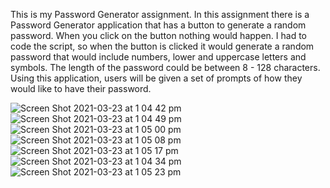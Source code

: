 This is my Password Generator assignment.
In this assignment there is a Password Generator application that has a button to generate a random password. When you click on the button nothing would happen. I had to code the script, so when the button is clicked it would generate a random password that would include numbers, lower and uppercase letters and symbols. The length of the password could be between 8 - 128 characters.
Using this application, users will be given a set of prompts of how they would like to have their password.

![Screen Shot 2021-03-23 at 1 04 42 pm](https://user-images.githubusercontent.com/78855921/112096008-7d850b00-8bd8-11eb-9038-c3fc7685015e.png)
 ![Screen Shot 2021-03-23 at 1 04 49 pm](https://user-images.githubusercontent.com/78855921/112096011-7f4ece80-8bd8-11eb-8293-48f43aeb4bba.png)
![Screen Shot 2021-03-23 at 1 05 00 pm](https://user-images.githubusercontent.com/78855921/112096014-7fe76500-8bd8-11eb-882f-fb2034aff6ef.png)
![Screen Shot 2021-03-23 at 1 05 08 pm](https://user-images.githubusercontent.com/78855921/112096016-807ffb80-8bd8-11eb-9a54-4233fa7b646c.png)
![Screen Shot 2021-03-23 at 1 05 17 pm](https://user-images.githubusercontent.com/78855921/112096019-81b12880-8bd8-11eb-8750-291a5dc8db2f.png)
![Screen Shot 2021-03-23 at 1 04 34 pm](https://user-images.githubusercontent.com/78855921/112096021-8249bf00-8bd8-11eb-8523-e2fc7397f177.png)
![Screen Shot 2021-03-23 at 1 05 23 pm](https://user-images.githubusercontent.com/78855921/112096023-8249bf00-8bd8-11eb-9009-d53f413034d7.png)
